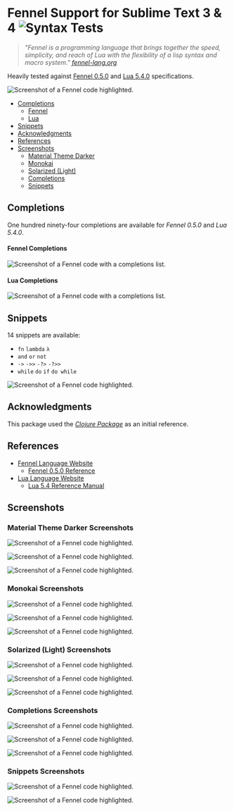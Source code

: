 # Fennel Support for Sublime Text 3 & 4 ![Syntax Tests](https://github.com/gbaptista/sublime-text-fennel/workflows/Syntax%20Tests/badge.svg)

> _"Fennel is a programming language that brings together the speed, simplicity, and reach of Lua with the flexibility of a lisp syntax and macro system." [fennel-lang.org](https://fennel-lang.org)_

Heavily tested against [Fennel 0.5.0](https://github.com/gbaptista/sublime-text-fennel/blob/master/tests/syntax_test_fennel_reference.fnl) and [Lua 5.4.0](https://github.com/gbaptista/sublime-text-fennel/blob/master/tests/syntax_test_lua.fnl) specifications.

![Screenshot of a Fennel code highlighted.](https://raw.githubusercontent.com/gbaptista/sublime-text-fennel/master/screenshots/material-theme-darker/03.png)

- [Completions](#completions)
  -  [Fennel](#fennel-completions)
  -  [Lua](#lua-completions)
- [Snippets](#snippets)
- [Acknowledgments](#acknowledgments)
- [References](#references)
- [Screenshots](#screenshots)
  -  [Material Theme Darker](#material-theme-darker-screenshots)
  -  [Monokai](#monokai-screenshots)
  -  [Solarized (Light)](#solarized-light-screenshots)
  -  [Completions](#completions-screenshots)
  -  [Snippets](#snippets-screenshots)

## Completions

One hundred ninety-four completions are available for _Fennel 0.5.0_ and _Lua 5.4.0_.

#### Fennel Completions

![Screenshot of a Fennel code with a completions list.](https://raw.githubusercontent.com/gbaptista/sublime-text-fennel/master/screenshots/completions/03.png)

#### Lua Completions

![Screenshot of a Fennel code with a completions list.](https://raw.githubusercontent.com/gbaptista/sublime-text-fennel/master/screenshots/completions/01.png)

## Snippets

14 snippets are available:

- `fn` `lambda` `λ`
- `and` `or` `not`
- `->` `->>` `-?>` `-?>>`
- `while` `do` `if` `do while`

![Screenshot of a Fennel code highlighted.](https://raw.githubusercontent.com/gbaptista/sublime-text-fennel/master/screenshots/snippets/01.png)

## Acknowledgments

This package used the [_Clojure Package_](https://github.com/sublimehq/Packages/tree/master/Clojure) as an initial reference.

## References
- [Fennel Language Website](https://fennel-lang.org)
  - [Fennel 0.5.0 Reference](https://fennel-lang.org/reference)
- [Lua Language Website](http://www.lua.org/)
  - [Lua 5.4 Reference Manual](https://www.lua.org/manual/5.4)
## Screenshots

### Material Theme Darker Screenshots

![Screenshot of a Fennel code highlighted.](https://raw.githubusercontent.com/gbaptista/sublime-text-fennel/master/screenshots/material-theme-darker/01.png)

![Screenshot of a Fennel code highlighted.](https://raw.githubusercontent.com/gbaptista/sublime-text-fennel/master/screenshots/material-theme-darker/02.png)

![Screenshot of a Fennel code highlighted.](https://raw.githubusercontent.com/gbaptista/sublime-text-fennel/master/screenshots/material-theme-darker/03.png)

### Monokai Screenshots

![Screenshot of a Fennel code highlighted.](https://raw.githubusercontent.com/gbaptista/sublime-text-fennel/master/screenshots/monokai/01.png)

![Screenshot of a Fennel code highlighted.](https://raw.githubusercontent.com/gbaptista/sublime-text-fennel/master/screenshots/monokai/02.png)

![Screenshot of a Fennel code highlighted.](https://raw.githubusercontent.com/gbaptista/sublime-text-fennel/master/screenshots/monokai/03.png)

### Solarized (Light) Screenshots

![Screenshot of a Fennel code highlighted.](https://raw.githubusercontent.com/gbaptista/sublime-text-fennel/master/screenshots/solarized-light/01.png)

![Screenshot of a Fennel code highlighted.](https://raw.githubusercontent.com/gbaptista/sublime-text-fennel/master/screenshots/solarized-light/02.png)

![Screenshot of a Fennel code highlighted.](https://raw.githubusercontent.com/gbaptista/sublime-text-fennel/master/screenshots/solarized-light/03.png)

### Completions Screenshots

![Screenshot of a Fennel code highlighted.](https://raw.githubusercontent.com/gbaptista/sublime-text-fennel/master/screenshots/completions/01.png)

![Screenshot of a Fennel code highlighted.](https://raw.githubusercontent.com/gbaptista/sublime-text-fennel/master/screenshots/completions/02.png)

![Screenshot of a Fennel code highlighted.](https://raw.githubusercontent.com/gbaptista/sublime-text-fennel/master/screenshots/completions/03.png)

### Snippets Screenshots

![Screenshot of a Fennel code highlighted.](https://raw.githubusercontent.com/gbaptista/sublime-text-fennel/master/screenshots/snippets/01.png)

![Screenshot of a Fennel code highlighted.](https://raw.githubusercontent.com/gbaptista/sublime-text-fennel/master/screenshots/snippets/02.png)

